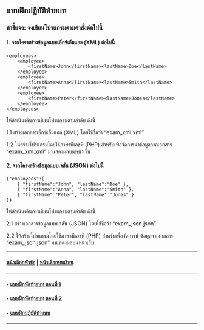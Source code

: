 ## แบบฝึกปฏิบัติท้ายบท

### คำชี้แจง: จงเขียนโปรแกรมตามคำสั่งต่อไปนี้

#### 1.	จากโครงสร้างข้อมูลแบบเอ็กซ์เอ็มแอล (XML) ต่อไปนี้ 

```
<employees>
    <employee>
        <firstName>John</firstName><lastName>Doe</lastName>
    </employee>
    <employee>
        <firstName>Anna</firstName><lastName>Smith</lastName>
    </employee>
    <employee>
        <firstName>Peter</firstName><lastName>Jones</lastName>
    </employee>
</employees>
```

ให้ดำเนินเดินการเขียนโปรแกรมตามลำดับ ดังนี้

1.1	สร้างเอกสารเอ็กซ์เอ็มแอล (XML) โดยใช้ชื่อว่า “exam_xml.xml”

1.2	ให้สร้างโปรแกรมโดยใช้ภาษาพีเอชพี (PHP) สำหรับเพื่อจัดการนำข้อมูลจากเอกสาร “exam_xml.xml” มาแสดงผลบนหน้าเว็บ

#### 2.	จากโครงสร้างข้อมูลแบบเจสัน (JSON) ต่อไปนี้

```
{"employees":[
    { "firstName":"John", "lastName":"Doe" },
    { "firstName":"Anna", "lastName":"Smith" },
    { "firstName":"Peter", "lastName":"Jones" }
]}
```

ให้ดำเนินเดินการเขียนโปรแกรมตามลำดับ ดังนี้

2.1	สร้างเอกสารข้อมูลแบบเจสัน (JSON) โดยใช้ชื่อว่า “exam_json.json”

2.2	ให้สร้างโปรแกรมโดยใช้ภาษาพีเอชพี (PHP) สำหรับเพื่อจัดการนำข้อมูลจากเอกสาร “exam_json.json” มาแสดงผลบนหน้าเว็บ

---
#### [หน้าเลือกหัวข้อ](README.md) | [หน้าเลือกบทเรียน](../README.md)
---
#### - [แบบฝึกหัดท้ายบท ตอนที่ 1](0830.md)
#### - [แบบฝึกหัดท้ายบท ตอนที่ 2](0850.md)
#### - [แบบฝึกปฏิบัติท้ายบท](0870.md)
---

